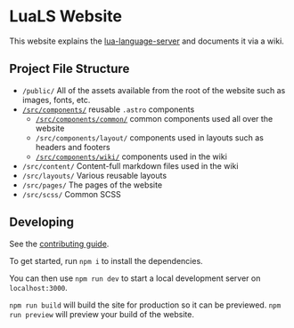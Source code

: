 # LuaLS Website

This website explains the [lua-language-server](https://github.com/LuaLS/lua-language-server) and documents it via a wiki.

## Project File Structure

- `/public/` All of the assets available from the root of the website such as images, fonts, etc.
- [`/src/components/`](./src/components/) reusable `.astro` components
  - [`/src/components/common/`](./src/components/common) common components used all over the website
  - `/src/components/layout/` components used in layouts such as headers and footers
  - [`/src/components/wiki/`](./src/components/wiki/) components used in the wiki
- `/src/content/` Content-full markdown files used in the wiki
- `/src/layouts/` Various reusable layouts
- `/src/pages/` The pages of the website
- `/src/scss/` Common SCSS

## Developing

See the [contributing guide](./docs/CONTRIBUTING.md).

To get started, run `npm i` to install the dependencies.

You can then use `npm run dev` to start a local development server on `localhost:3000`.

`npm run build` will build the site for production so it can be previewed. `npm run preview` will preview your build of the website.
